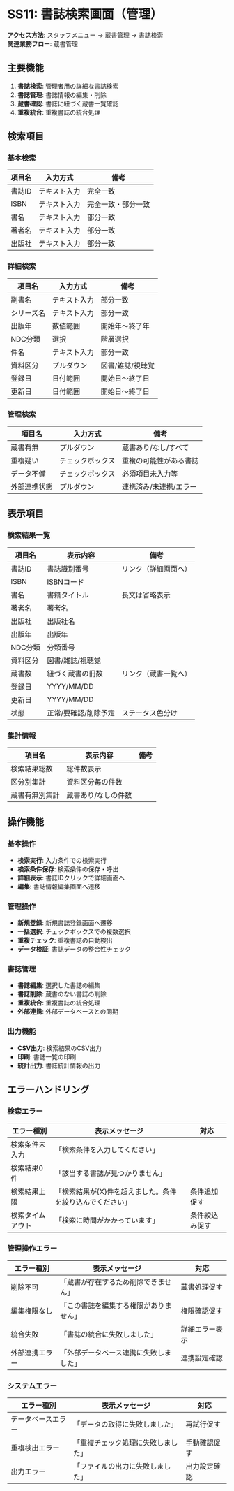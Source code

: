 # SS11: 書誌検索画面（管理）

**アクセス方法**: スタッフメニュー → 蔵書管理 → 書誌検索  
**関連業務フロー**: 蔵書管理

## 主要機能
1. **書誌検索**: 管理者用の詳細な書誌検索
2. **書誌管理**: 書誌情報の編集・削除
3. **蔵書確認**: 書誌に紐づく蔵書一覧確認
4. **重複統合**: 重複書誌の統合処理

## 検索項目

### 基本検索
| 項目名 | 入力方式 | 備考 |
|--------|----------|------|
| 書誌ID | テキスト入力 | 完全一致 |
| ISBN | テキスト入力 | 完全一致・部分一致 |
| 書名 | テキスト入力 | 部分一致 |
| 著者名 | テキスト入力 | 部分一致 |
| 出版社 | テキスト入力 | 部分一致 |

### 詳細検索
| 項目名 | 入力方式 | 備考 |
|--------|----------|------|
| 副書名 | テキスト入力 | 部分一致 |
| シリーズ名 | テキスト入力 | 部分一致 |
| 出版年 | 数値範囲 | 開始年～終了年 |
| NDC分類 | 選択 | 階層選択 |
| 件名 | テキスト入力 | 部分一致 |
| 資料区分 | プルダウン | 図書/雑誌/視聴覚 |
| 登録日 | 日付範囲 | 開始日～終了日 |
| 更新日 | 日付範囲 | 開始日～終了日 |

### 管理検索
| 項目名 | 入力方式 | 備考 |
|--------|----------|------|
| 蔵書有無 | プルダウン | 蔵書あり/なし/すべて |
| 重複疑い | チェックボックス | 重複の可能性がある書誌 |
| データ不備 | チェックボックス | 必須項目未入力等 |
| 外部連携状態 | プルダウン | 連携済み/未連携/エラー |

## 表示項目

### 検索結果一覧
| 項目名 | 表示内容 | 備考 |
|--------|----------|------|
| 書誌ID | 書誌識別番号 | リンク（詳細画面へ） |
| ISBN | ISBNコード | |
| 書名 | 書籍タイトル | 長文は省略表示 |
| 著者名 | 著者名 | |
| 出版社 | 出版社名 | |
| 出版年 | 出版年 | |
| NDC分類 | 分類番号 | |
| 資料区分 | 図書/雑誌/視聴覚 | |
| 蔵書数 | 紐づく蔵書の冊数 | リンク（蔵書一覧へ） |
| 登録日 | YYYY/MM/DD | |
| 更新日 | YYYY/MM/DD | |
| 状態 | 正常/要確認/削除予定 | ステータス色分け |

### 集計情報
| 項目名 | 表示内容 | 備考 |
|--------|----------|------|
| 検索結果総数 | 総件数表示 | |
| 区分別集計 | 資料区分毎の件数 | |
| 蔵書有無別集計 | 蔵書あり/なしの件数 | |

## 操作機能

### 基本操作
- **検索実行**: 入力条件での検索実行
- **検索条件保存**: 検索条件の保存・呼出
- **詳細表示**: 書誌IDクリックで詳細画面へ
- **編集**: 書誌情報編集画面へ遷移

### 管理操作
- **新規登録**: 新規書誌登録画面へ遷移
- **一括選択**: チェックボックスでの複数選択
- **重複チェック**: 重複書誌の自動検出
- **データ検証**: 書誌データの整合性チェック

### 書誌管理
- **書誌編集**: 選択した書誌の編集
- **書誌削除**: 蔵書のない書誌の削除
- **重複統合**: 重複書誌の統合処理
- **外部連携**: 外部データベースとの同期

### 出力機能
- **CSV出力**: 検索結果のCSV出力
- **印刷**: 書誌一覧の印刷
- **統計出力**: 書誌統計情報の出力

## エラーハンドリング

### 検索エラー
| エラー種別 | 表示メッセージ | 対応 |
|-----------|---------------|-----|
| 検索条件未入力 | 「検索条件を入力してください」 | |
| 検索結果0件 | 「該当する書誌が見つかりません」 | |
| 検索結果上限 | 「検索結果が{X}件を超えました。条件を絞り込んでください」 | 条件追加促す |
| 検索タイムアウト | 「検索に時間がかかっています」 | 条件絞込み促す |

### 管理操作エラー
| エラー種別 | 表示メッセージ | 対応 |
|-----------|---------------|-----|
| 削除不可 | 「蔵書が存在するため削除できません」 | 蔵書処理促す |
| 編集権限なし | 「この書誌を編集する権限がありません」 | 権限確認促す |
| 統合失敗 | 「書誌の統合に失敗しました」 | 詳細エラー表示 |
| 外部連携エラー | 「外部データベース連携に失敗しました」 | 連携設定確認 |

### システムエラー
| エラー種別 | 表示メッセージ | 対応 |
|-----------|---------------|-----|
| データベースエラー | 「データの取得に失敗しました」 | 再試行促す |
| 重複検出エラー | 「重複チェック処理に失敗しました」 | 手動確認促す |
| 出力エラー | 「ファイルの出力に失敗しました」 | 出力設定確認 |